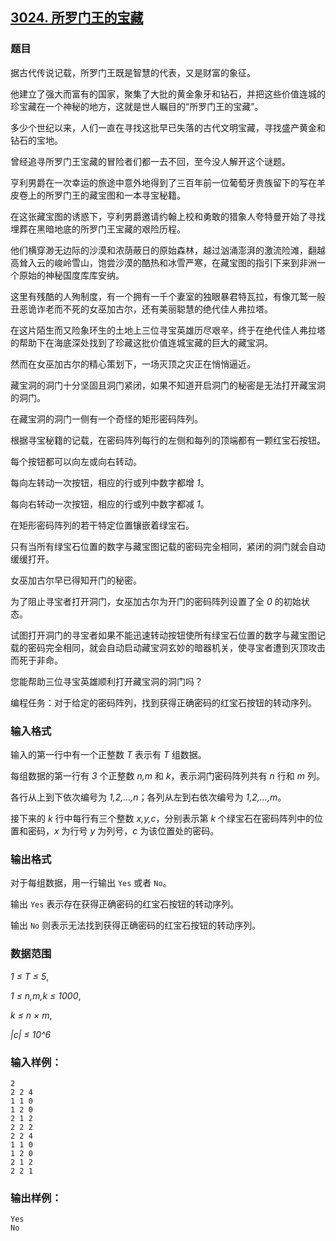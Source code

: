 ## [3024. 所罗门王的宝藏](https://www.acwing.com/problem/content/3027/)

### 题目

据古代传说记载，所罗门王既是智慧的代表，又是财富的象征。

他建立了强大而富有的国家，聚集了大批的黄金象牙和钻石，并把这些价值连城的珍宝藏在一个神秘的地方，这就是世人瞩目的“所罗门王的宝藏”。

多少个世纪以来，人们一直在寻找这批早已失落的古代文明宝藏，寻找盛产黄金和钻石的宝地。

曾经追寻所罗门王宝藏的冒险者们都一去不回，至今没人解开这个谜题。

亨利男爵在一次幸运的旅途中意外地得到了三百年前一位葡萄牙贵族留下的写在羊皮卷上的所罗门王的藏宝图和一本寻宝秘籍。

在这张藏宝图的诱惑下，亨利男爵邀请约翰上校和勇敢的猎象人夸特曼开始了寻找埋葬在黑暗地底的所罗门王宝藏的艰险历程。

他们横穿渺无边际的沙漠和浓荫蔽日的原始森林，越过汹涌澎湃的激流险滩，翻越高耸入云的峻岭雪山，饱尝沙漠的酷热和冰雪严寒，在藏宝图的指引下来到非洲一个原始的神秘国度库库安纳。

这里有残酷的人殉制度，有一个拥有一千个妻室的独眼暴君特瓦拉，有像兀鹫一般丑恶诡诈老而不死的女巫加古尔，还有美丽聪慧的绝代佳人弗拉塔。

在这片陌生而又险象环生的土地上三位寻宝英雄历尽艰辛，终于在绝代佳人弗拉塔的帮助下在海底深处找到了珍藏这批价值连城宝藏的巨大的藏宝洞。

然而在女巫加古尔的精心策划下，一场灭顶之灾正在悄悄逼近。

藏宝洞的洞门十分坚固且洞门紧闭，如果不知道开启洞门的秘密是无法打开藏宝洞的洞门。

在藏宝洞的洞门一侧有一个奇怪的矩形密码阵列。

根据寻宝秘籍的记载，在密码阵列每行的左侧和每列的顶端都有一颗红宝石按钮。

每个按钮都可以向左或向右转动。

每向左转动一次按钮，相应的行或列中数字都增 *1*。

每向右转动一次按钮，相应的行或列中数字都减 *1*。

在矩形密码阵列的若干特定位置镶嵌着绿宝石。

只有当所有绿宝石位置的数字与藏宝图记载的密码完全相同，紧闭的洞门就会自动缓缓打开。

女巫加古尔早已得知开门的秘密。

为了阻止寻宝者打开洞门，女巫加古尔为开门的密码阵列设置了全 *0* 的初始状态。

试图打开洞门的寻宝者如果不能迅速转动按钮使所有绿宝石位置的数字与藏宝图记载的密码完全相同，就会自动启动藏宝洞玄妙的暗器机关，使寻宝者遭到灭顶攻击而死于非命。

您能帮助三位寻宝英雄顺利打开藏宝洞的洞门吗？

编程任务：对于给定的密码阵列，找到获得正确密码的红宝石按钮的转动序列。

### 输入格式

输入的第一行中有一个正整数 *T* 表示有 *T* 组数据。

每组数据的第一行有 *3* 个正整数 *n,m* 和 *k*，表示洞门密码阵列共有 *n* 行和 *m* 列。

各行从上到下依次编号为 *1,2,…,n*；各列从左到右依次编号为 *1,2,…,m*。

接下来的 *k* 行中每行有三个整数 *x,y,c*，分别表示第 *k* 个绿宝石在密码阵列中的位置和密码，*x* 为行号 *y* 为列号，*c* 为该位置处的密码。

### 输出格式

对于每组数据，用一行输出 `Yes` 或者 `No`。

输出 `Yes` 表示存在获得正确密码的红宝石按钮的转动序列。

输出 `No` 则表示无法找到获得正确密码的红宝石按钮的转动序列。

### 数据范围

*1 ≤ T ≤ 5*,

*1 ≤ n,m,k ≤ 1000*,

*k ≤ n × m*,

*|c| ≤ 10^6*

### 输入样例：

```
2
2 2 4
1 1 0
1 2 0
2 1 2
2 2 2
2 2 4
1 1 0
1 2 0
2 1 2
2 2 1
```

### 输出样例：

```
Yes
No
```
